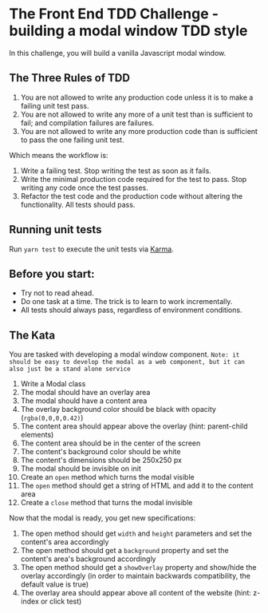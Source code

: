 # The Front End TDD Challenge - building a modal window TDD style

In this challenge, you will build a vanilla Javascript modal window.

## The Three Rules of TDD

1. You are not allowed to write any production code unless it is to make a failing unit test pass.
2. You are not allowed to write any more of a unit test than is sufficient to fail; and compilation failures are failures.
3. You are not allowed to write any more production code than is sufficient to pass the one failing unit test.

Which means the workflow is:

1. Write a failing test. Stop writing the test as soon as it fails.
2. Write the minimal production code required for the test to pass. Stop writing any code once the test passes.
3. Refactor the test code and the production code without altering the functionality. All tests should pass.

## Running unit tests

Run `yarn test` to execute the unit tests via [Karma](https://karma-runner.github.io/latest/index.html).

## Before you start:
* Try not to read ahead. 
* Do one task at a time. The trick is to learn to work incrementally.
* All tests should always pass, regardless of environment conditions.

## The Kata
You are tasked with developing a modal window component.
`Note: it should be easy to develop the modal as a web component, but it can also just be a stand alone service`

1. Write a Modal class
2. The modal should have an overlay area
3. The modal should have a content area
2. The overlay background color should be black with opacity (`rgba(0,0,0,0.42)`)
2. The content area should appear above the overlay (hint: parent-child elements)
2. The content area should be in the center of the screen
3. The content's background color should be white
3. The content's dimensions should be 250x250 px
4. The modal should be invisible on init
5. Create an `open` method which turns the modal visible
6. The `open` method should get a string of HTML and add it to the content area
7. Create a `close` method that turns the modal invisible

Now that the modal is ready, you get new specifications:

1. The open method should get `width` and `height` parameters and set the content's area accordingly
2. The open method should get a `background` property and set the content's area's background accordingly
3. The open method should get a `showOverlay` property and show/hide the overlay accordingly (in order to maintain backwards compatibility, the default value is true)
2. The overlay area should appear above all content of the website (hint: z-index or click test)
